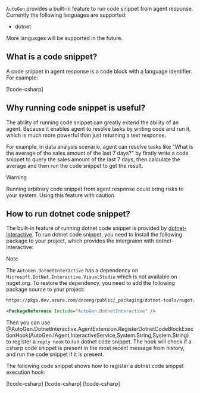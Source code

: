 `AutoGen` provides a built-in feature to run code snippet from agent response. Currently the following languages are supported:
- dotnet

More languages will be supported in the future.

## What is a code snippet?
A code snippet in agent response is a code block with a language identifier. For example:

[!code-csharp[](../../sample/AutoGen.BasicSamples/CodeSnippet/RunCodeSnippetCodeSnippet.cs?name=code_snippet_1_3)]

## Why running code snippet is useful?
The ability of running code snippet can greatly extend the ability of an agent. Because it enables agent to resolve tasks by writing code and run it, which is much more powerful than just returning a text response.

For example, in data analysis scenario, agent can resolve tasks like "What is the average of the sales amount of the last 7 days?" by firstly write a code snippet to query the sales amount of the last 7 days, then calculate the average and then run the code snippet to get the result.

> [!WARNING]
> Running arbitrary code snippet from agent response could bring risks to your system. Using this feature with caution.

## How to run dotnet code snippet?
The built-in feature of running dotnet code snippet is provided by [dotnet-interactive](https://github.com/dotnet/interactive). To run dotnet code snippet, you need to install the following package to your project, which provides the intergraion with dotnet-interactive:

> [!Note]
> The `AutoGen.DotnetInteractive` has a dependency on `Microsoft.DotNet.Interactive.VisualStudio` which is not available on nuget.org. To restore the dependency, you need to add the following package source to your project:
> ```bash
> https://pkgs.dev.azure.com/dnceng/public/_packaging/dotnet-tools/nuget/v3/index.json
> ```

```xml
<PackageReference Include="AutoGen.DotnetInteractive" />
```

Then you can use @AutoGen.DotnetInteractive.AgentExtension.RegisterDotnetCodeBlockExectionHook(AutoGen.IAgent,InteractiveService,System.String,System.String) to register a `reply hook` to run dotnet code snippet. The hook will check if a csharp code snippet is present in the most recent message from history, and run the code snippet if it is present.

The following code snippet shows how to register a dotnet code snippet execution hook:

[!code-csharp[](../../sample/AutoGen.BasicSamples/CodeSnippet/RunCodeSnippetCodeSnippet.cs?name=code_snippet_0_1)]
[!code-csharp[](../../sample/AutoGen.BasicSamples/CodeSnippet/RunCodeSnippetCodeSnippet.cs?name=code_snippet_1_1)]
[!code-csharp[](../../sample/AutoGen.BasicSamples/CodeSnippet/RunCodeSnippetCodeSnippet.cs?name=code_snippet_1_2)]
